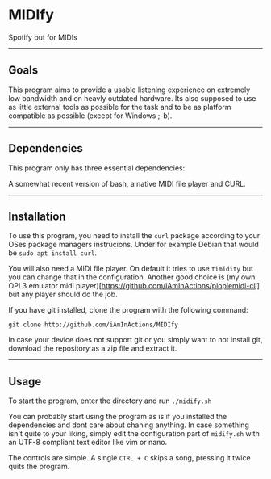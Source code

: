 # MIDIfy
Spotify but for MIDIs
___
## Goals
This program aims to provide a usable listening experience on extremely low bandwidth and on heavly outdated hardware. Its also supposed to use as little external tools as possible for the task and to be as platform compatible as possible (except for Windows ;-b).
___
## Dependencies
This program only has three essential dependencies:

A somewhat recent version of bash, a native MIDI file player and CURL.
___
## Installation
To use this program, you need to install the `curl` package according to your OSes package managers instrucions. Under for example Debian that would be `sudo apt install curl`.

You will also need a MIDI file player. On default it tries to use `timidity` but you can change that in the configuration. Another good choice is (my own OPL3 emulator midi player)[https://github.com/iAmInActions/pioplemidi-cli] but any player should do the job.

If you have git installed, clone the program with the following command:
```
git clone http://github.com/iAmInActions/MIDIfy
```

In case your device does not support git or you simply want to not install git, download the repository as a zip file and extract it.
___
## Usage
To start the program, enter the directory and run `./midify.sh`

You can probably start using the program as is if you installed the dependencies and dont care about chaning anything. In case something isn't quite to your liking, simply edit the configuration part of `midify.sh` with an UTF-8 compliant text editor like vim or nano.

The controls are simple. A single `CTRL + C` skips a song, pressing it twice quits the program.
